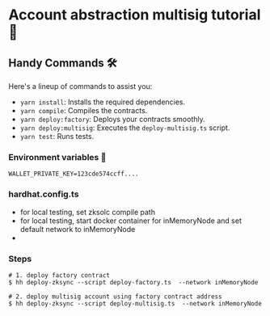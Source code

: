 # Account abstraction multisig tutorial 📖

## Handy Commands 🛠️

Here's a lineup of commands to assist you:

- `yarn install`: Installs the required dependencies.
- `yarn compile`: Compiles the contracts.
- `yarn deploy:factory`: Deploys your contracts smoothly.
- `yarn deploy:multisig`: Executes the `deploy-multisig.ts` script.
- `yarn test`: Runs tests.

### Environment variables 🌳

```
WALLET_PRIVATE_KEY=123cde574ccff....
```

### hardhat.config.ts
* for local testing, set zksolc compile path
* for local testing, start docker container for inMemoryNode and set default network to inMemoryNode
* 

### Steps
```shell
# 1. deploy factory contract
$ hh deploy-zksync --script deploy-factory.ts  --network inMemoryNode

# 2. deploy multisig account using factory contract address
$ hh deploy-zksync --script deploy-multisig.ts  --network inMemoryNode
``` 
